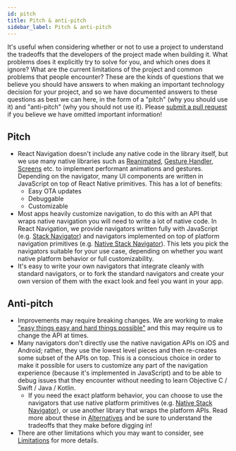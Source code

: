 ```yaml
---
id: pitch
title: Pitch & anti-pitch
sidebar_label: Pitch & anti-pitch
---
```


It's useful when considering whether or not to use a project to understand the tradeoffs that the developers of the project made when building it. What problems does it explicitly try to solve for you, and which ones does it ignore? What are the current limitations of the project and common problems that people encounter? These are the kinds of questions that we believe you should have answers to when making an important technology decision for your project, and so we have documented answers to these questions as best we can here, in the form of a "pitch" (why you should use it) and "anti-pitch" (why you should not use it). Please [submit a pull request](https://github.com/react-navigation/react-navigation.github.io) if you believe we have omitted important information!

## Pitch

- React Navigation doesn't include any native code in the library itself, but we use many native libraries such as [Reanimated](https://software-mansion.github.io/react-native-reanimated/), [Gesture Handler](https://kmagiera.github.io/react-native-gesture-handler/), [Screens](https://github.com/kmagiera/react-native-screens) etc. to implement performant animations and gestures. Depending on the navigator, many UI components are written in JavaScript on top of React Native primitives. This has a lot of benefits:
  - Easy OTA updates
  - Debuggable
  - Customizable
- Most apps heavily customize navigation, to do this with an API that wraps native navigation you will need to write a lot of native code. In React Navigation, we provide navigators written fully with JavaScript (e.g. [Stack Navigator](stack-navigator.md)) and navigators implemented on top of platform navigation primitives (e.g. [Native Stack Navigator](native-stack-navigator.md)). This lets you pick the navigators suitable for your use case, depending on whether you want native platform behavior or full customizability.
- It's easy to write your own navigators that integrate cleanly with standard navigators, or to fork the standard navigators and create your own version of them with the exact look and feel you want in your app.

## Anti-pitch

- Improvements may require breaking changes. We are working to make ["easy things easy and hard things possible"](https://www.quora.com/What-is-the-origin-of-the-phrase-make-the-easy-things-easy-and-the-hard-things-possible) and this may require us to change the API at times.
- Many navigators don't directly use the native navigation APIs on iOS and Android; rather, they use the lowest level pieces and then re-creates some subset of the APIs on top. This is a conscious choice in order to make it possible for users to customize any part of the navigation experience (because it's implemented in JavaScript) and to be able to debug issues that they encounter without needing to learn Objective C / Swift / Java / Kotlin.
  - If you need the exact platform behavior, you can choose to use the navigators that use native platform primitives (e.g. [Native Stack Navigator](native-stack-navigator.md)), or use another library that wraps the platform APIs. Read more about these in [Alternatives](alternatives.md) and be sure to understand the tradeoffs that they make before digging in!
- There are other limitations which you may want to consider, see [Limitations](limitations.md) for more details.
